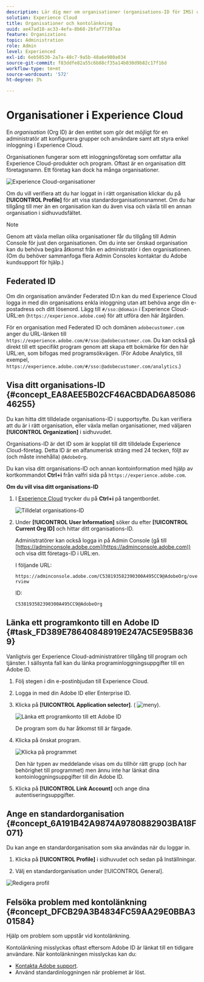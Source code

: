 ```yaml
---
description: Lär dig mer om organisationer (organisations-ID för IMS) och hur du länkar lösningskonton till Experience Cloud.
solution: Experience Cloud
title: Organisationer och kontolänkning
uuid: ae47ad18-ac33-4efa-8b68-2bfaf77397aa
feature: Organizations
topic: Administration
role: Admin
level: Experienced
exl-id: 6eb58530-2a7a-48c7-9a5b-48a6e980a034
source-git-commit: f83ddfe82a55c6b88cf35a14b030d9b82c17f16d
workflow-type: tm+mt
source-wordcount: '572'
ht-degree: 3%

---
```


# Organisationer i Experience Cloud

En *organisation* (Org ID) är den entitet som gör det möjligt för en administratör att konfigurera grupper och användare samt att styra enkel inloggning i Experience Cloud.

Organisationen fungerar som ett inloggningsföretag som omfattar alla Experience Cloud-produkter och program. Oftast är en organisation ditt företagsnamn. Ett företag kan dock ha många organisationer.

![Experience Cloud-organisationer](../assets/organizations-menu.png)

Om du vill verifiera att du har loggat in i rätt organisation klickar du på **[!UICONTROL Profile]** för att visa standardorganisationsnamnet. Om du har tillgång till mer än en organisation kan du även visa och växla till en annan organisation i sidhuvudsfältet.

>[!NOTE]
>
>Genom att växla mellan olika organisationer får du tillgång till Admin Console för just den organisationen. Om du inte ser önskad organisation kan du behöva begära åtkomst från en administratör i den organisationen. (Om du behöver sammanfoga flera Admin Consoles kontaktar du Adobe kundsupport för hjälp.)

## Federated ID

Om din organisation använder Federated ID:n kan du med Experience Cloud logga in med din organisations enkla inloggning utan att behöva ange din e-postadress och ditt lösenord. Lägg till `#/sso:@domain` i Experience Cloud-URL:en (`https://experience.adobe.com`) för att utföra den här åtgärden.

För en organisation med Federated ID och domänen `adobecustomer.com` anger du URL-länken till `https://experience.adobe.com/#/sso:@adobecustomer.com`. Du kan också gå direkt till ett specifikt program genom att skapa ett bokmärke för den här URL:en, som bifogas med programsökvägen. (För Adobe Analytics, till exempel, `https://experience.adobe.com/#/sso:@adobecustomer.com/analytics`.)

## Visa ditt organisations-ID {#concept_EA8AEE5B02CF46ACBDAD6A8508646255}

Du kan hitta ditt tilldelade organisations-ID i supportsyfte. Du kan verifiera att du är i rätt organisation, eller växla mellan organisationer, med väljaren **[!UICONTROL Organization]** i sidhuvudet.

Organisations-ID är det ID som är kopplat till ditt tilldelade Experience Cloud-företag. Detta ID är en alfanumerisk sträng med 24 tecken, följt av (och måste innehålla) `@AdobeOrg`.

Du kan visa ditt organisations-ID och annan kontoinformation med hjälp av kortkommandot **Ctrl+i** från valfri sida på `https://experience.adobe.com`.

**Om du vill visa ditt organisations-ID**

1. I [Experience Cloud](https://experience.adobe.com) trycker du på **Ctrl+i** på tangentbordet.

   ![Tilldelat organisations-ID](../assets/assigned-organization.png)

1. Under **[!UICONTROL User Information]** söker du efter **[!UICONTROL Current Org ID]** och hittar ditt organisations-ID.

   Administratörer kan också logga in på Admin Console (gå till [https://adminconsole.adobe.com](https://adminconsole.adobe.com)) och visa ditt företags-ID i URL:en.

   I följande URL:

   `https://adminconsole.adobe.com/C538193582390300A495CC9@AdobeOrg/overview`

   ID:

   `C538193582390300A495CC9@AdobeOrg`

## Länka ett programkonto till en Adobe ID {#task_FD389E78640848919E247AC5E95B8369}

Vanligtvis ger Experience Cloud-administratörer tillgång till program och tjänster. I sällsynta fall kan du länka programinloggningsuppgifter till en Adobe ID.

1. Följ stegen i din e-postinbjudan till Experience Cloud.

1. Logga in med din Adobe ID eller Enterprise ID.

1. Klicka på **[!UICONTROL Application selector]**. ( ![meny](../assets/apps-icon.png)).

   ![Länka ett programkonto till ett Adobe ID](../assets/solutions-active.png)

   De program som du har åtkomst till är färgade.

1. Klicka på önskat program.

   ![Klicka på programmet](../assets/analytics-link-accounts.png)

   Den här typen av meddelande visas om du tillhör rätt grupp (och har behörighet till programmet) men ännu inte har länkat dina kontoinloggningsuppgifter till din Adobe ID.

1. Klicka på **[!UICONTROL Link Account]** och ange dina autentiseringsuppgifter.

## Ange en standardorganisation {#concept_6A191B42A9874A9780882903BA18F071}

Du kan ange en standardorganisation som ska användas när du loggar in.

1. Klicka på **[!UICONTROL Profile]** i sidhuvudet och sedan på Inställningar.

1. Välj en standardorganisation under [!UICONTROL General].


![Redigera profil](../assets/edit-profile.png)

## Felsöka problem med kontolänkning {#concept_DFCB29A3B4834FC59AA29E0BBA301584}

Hjälp om problem som uppstår vid kontolänkning.

Kontolänkning misslyckas oftast eftersom Adobe ID är länkat till en tidigare användare. När kontolänkningen misslyckas kan du:

* [Kontakta Adobe support](https://experienceleague.adobe.com/?support-solution=General#support).
* Använd standardinloggningen när problemet är löst.
